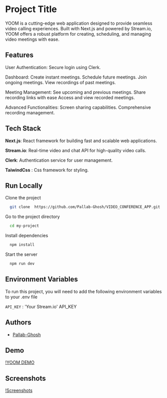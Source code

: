 
# Project Title

YOOM is a cutting-edge web application designed to provide seamless video calling experiences. Built with Next.js and powered by Stream.io, YOOM offers a robust platform for creating, scheduling, and managing video meetings with ease.


## Features

User Authentication: Secure login using Clerk.

Dashboard:
Create instant meetings.
Schedule future meetings.
Join ongoing meetings.
View recordings of past meetings.

Meeting Management:
See upcoming and previous meetings.
Share recording links with ease Access
and view recorded meetings.

Advanced Functionalities:
Screen sharing capabilities.
Comprehensive recording management.




## Tech Stack

**Next.js**: React framework for building fast and scalable web applications.

**Stream.io**: Real-time video and chat API for high-quality video calls.

**Clerk**: Authentication service for user management.

**TaiwindCss** : Css framework for styling.


## Run Locally

Clone the project

```bash
  git clone  https://github.com/Pallab-Ghosh/VIDEO_CONFERENCE_APP.git
```

Go to the project directory

```bash
  cd my-project
```

Install dependencies

```bash
  npm install
```

Start the server

```bash
  npm run dev
```


## Environment Variables

To run this project, you will need to add the following environment variables to your .env file

`API_KEY` : 'Your Stream.io' API_KEY



## Authors

- [Pallab-Ghosh](https://github.com/Pallab-Ghosh)


## Demo
[!YOOM DEMO](https://media.giphy.com/mediaY2lkPTc5MGI3NjExdWhuOTlpb2QyY2Z5eWFhMmxrOTVrMXFwZTVtaGpid3c1eG53azk5dyZlcD12MV9pbnRlcm5hbF9naWZfYnlfaWQmY3Q9Zw/BNTnBu4YpufjRNnycJ/giphy.gif)


## Screenshots

[!Screenshots](https://imagetolink.com/ib/9adqT2Tq8p)


